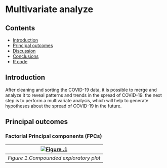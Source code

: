 # Multivariate analyze

## Contents
-   [Introduction](#introduction)
-   [Principal outcomes](#principal-outcomes)
-   [Discussion](##discussion)
-   [Conclusions](#conclusions)
-   [R code](#r-code)

## Introduction

After cleaning and sorting the COVID-19 data, it is possible to merge and analyze it to reveal patterns and trends in the spread of COVID-19. the next step is to perform a multivariate analysis, which will help to generate hypotheses about the spread of COVID-19 in the future.

## Principal outcomes



### Factorial Principal components (FPCs)

|[![Figure .1](plotting/exploratory.plot.png)](https://github.com/jasb3110/COVIDPERU/blob/f41196ef7096026e2a940d7323583b8b07b9956b/plotting/exploratory.plot.png?raw=true)|
|:----------------------------------------------------------------------------:|
|*Figure 1.Compounded exploratory plot*|